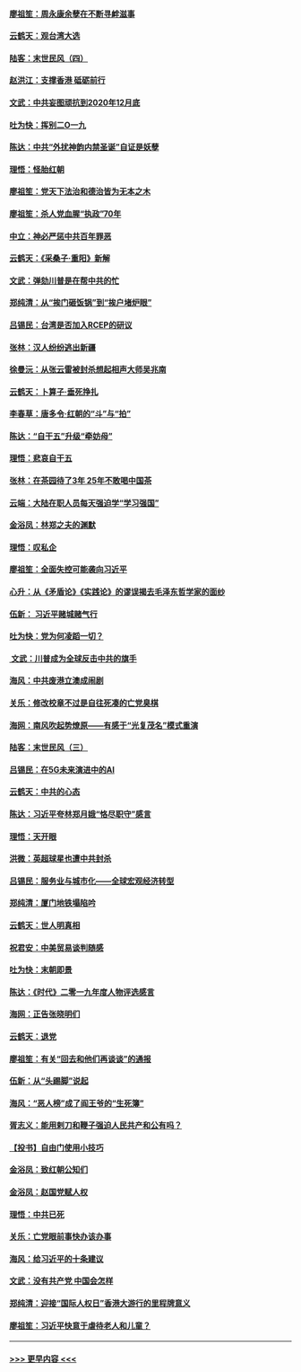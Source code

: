 #### [廖祖笙：周永康余孽在不断寻衅滋事](../pages/nsc993/n11751013.md?t=12290622) 
#### [云鹤天：观台湾大选](../pages/nsc993/n11751007.md?t=12290622) 
#### [陆客：末世民风（四）](../pages/nsc993/n11749203.md?t=12290622) 
#### [赵洪江：支撑香港 砥砺前行](../pages/nsc993/n11748482.md?t=12290622) 
#### [文武：中共妄图顽抗到2020年12月底](../pages/nsc993/n11748446.md?t=12290622) 
#### [吐为快：挥别二O一九](../pages/nsc993/n11748411.md?t=12290622) 
#### [陈达：中共“外扰神韵内禁圣诞”自证是妖孽](../pages/nsc993/n11748226.md?t=12290622) 
#### [理悟：怪胎红朝](../pages/nsc993/n11748206.md?t=12290622) 
#### [廖祖笙：党天下法治和德治皆为无本之木](../pages/nsc993/n11748135.md?t=12290622) 
#### [廖祖笙：杀人党血腥“执政”70年](../pages/nsc993/n11745144.md?t=12290622) 
#### [中立：神必严惩中共百年罪恶](../pages/nsc993/n11744970.md?t=12290622) 
#### [云鹤天：《采桑子‧重阳》新解](../pages/nsc993/n11744948.md?t=12290622) 
#### [文武：弹劾川普是在帮中共的忙](../pages/nsc993/n11744758.md?t=12290622) 
#### [郑纯清：从“挨门砸饭锅”到“挨户堵炉眼”](../pages/nsc993/n11744745.md?t=12290622) 
#### [吕锡民：台湾是否加入RCEP的研议](../pages/nsc993/n11744701.md?t=12290622) 
#### [张林：汉人纷纷逃出新疆](../pages/nsc993/n11743530.md?t=12290622) 
#### [徐曼沅：从张云雷被封杀想起相声大师吴兆南](../pages/nsc993/n11741816.md?t=12290622) 
#### [云鹤天：卜算子‧垂死挣扎](../pages/nsc993/n11739956.md?t=12290622) 
#### [李春草：唐多令‧红朝的“斗”与“拍”](../pages/nsc993/n11739830.md?t=12290622) 
#### [陈达：“自干五”升级“牵妨母”](../pages/nsc993/n11739724.md?t=12290622) 
#### [理悟：悲哀自干五](../pages/nsc993/n11739547.md?t=12290622) 
#### [张林：在茶园待了3年 25年不敢喝中国茶](../pages/nsc993/n11739240.md?t=12290622) 
#### [云端：大陆在职人员每天强迫学“学习强国”](../pages/nsc993/n11738735.md?t=12290622) 
#### [金浴凤：林郑之夫的渊默](../pages/nsc993/n11737735.md?t=12290622) 
#### [理悟：叹私企](../pages/nsc993/n11737715.md?t=12290622) 
#### [廖祖笙：全面失控可能袭向习近平](../pages/nsc993/n11737704.md?t=12290622) 
#### [心升：从《矛盾论》《实践论》的谬误揭去毛泽东哲学家的面纱](../pages/nsc993/n11736962.md?t=12290622) 
#### [伍新： 习近平赌城赌气行](../pages/nsc993/n11736929.md?t=12290622) 
#### [吐为快：党为何凌蹈一切？](../pages/nsc993/n11736915.md?t=12290622) 
#### [ 文武：川普成为全球反击中共的旗手](../pages/nsc993/n11736882.md?t=12290622) 
#### [海风：中共废港立澳成闹剧](../pages/nsc993/n11735857.md?t=12290622) 
#### [关乐：修改校章不过是自往死凑的亡党臭棋](../pages/nsc993/n11735097.md?t=12290622) 
#### [海网：南风吹起势燎原——有感于“光复茂名”模式重演](../pages/nsc993/n11732308.md?t=12290622) 
#### [陆客：末世民风（三）](../pages/nsc993/n11732211.md?t=12290622) 
#### [吕锡民：在5G未来演进中的AI](../pages/nsc993/n11730010.md?t=12290622) 
#### [云鹤天：中共的心态](../pages/nsc993/n11729906.md?t=12290622) 
#### [陈达：习近平夸林郑月娥“恪尽职守”感言](../pages/nsc993/n11729881.md?t=12290622) 
#### [理悟：天开眼](../pages/nsc993/n11729699.md?t=12290622) 
#### [洪微：英超球星也遭中共封杀](../pages/nsc993/n11727243.md?t=12290622) 
#### [吕锡民：服务业与城市化——全球宏观经济转型](../pages/nsc993/n11725845.md?t=12290622) 
#### [郑纯清：厦门地铁塌陷吟](../pages/nsc993/n11725813.md?t=12290622) 
#### [云鹤天：世人明真相](../pages/nsc993/n11725621.md?t=12290622) 
#### [祝君安：中美贸易谈判随感](../pages/nsc993/n11725609.md?t=12290622) 
#### [吐为快：末朝即景](../pages/nsc993/n11723365.md?t=12290622) 
#### [陈达：《时代》二零一九年度人物评选感言](../pages/nsc993/n11723337.md?t=12290622) 
#### [海网：正告张晓明们](../pages/nsc993/n11723228.md?t=12290622) 
#### [云鹤天：退党](../pages/nsc993/n11723056.md?t=12290622) 
#### [廖祖笙：有关“回去和他们再谈谈”的通报](../pages/nsc993/n11722442.md?t=12290622) 
#### [伍新：从“头踢脚”说起](../pages/nsc993/n11722429.md?t=12290622) 
#### [海风：“恶人榜”成了阎王爷的“生死簿”](../pages/nsc993/n11722272.md?t=12290622) 
#### [胥志义：能用剌刀和鞭子强迫人民共产和公有吗？](../pages/nsc993/n11720569.md?t=12290622) 
#### [【投书】自由门使用小技巧](../pages/nsc993/n11720180.md?t=12290622) 
#### [金浴凤：致红朝公知们](../pages/nsc993/n11720563.md?t=12290622) 
#### [金浴凤：赵国党赋人权](../pages/nsc993/n11720533.md?t=12290622) 
#### [理悟：中共已死](../pages/nsc993/n11720233.md?t=12290622) 
#### [关乐：亡党眼前事快办该办事](../pages/nsc993/n11719160.md?t=12290622) 
#### [海风：给习近平的十条建议](../pages/nsc993/n11717616.md?t=12290622) 
#### [文武：没有共产党 中国会怎样](../pages/nsc993/n11717584.md?t=12290622) 
#### [郑纯清：迎接“国际人权日”香港大游行的里程牌意义](../pages/nsc993/n11717417.md?t=12290622) 
#### [廖祖笙：习近平快意于虐待老人和儿童？](../pages/nsc993/n11715313.md?t=12290622) 

----
#### [ >>> 更早内容 <<< ](../indexes/nsc993-earlier.md)
